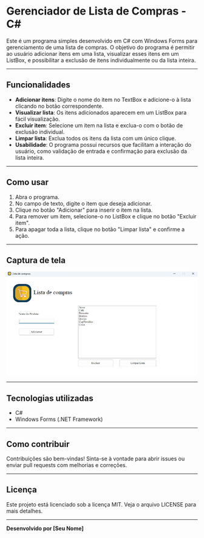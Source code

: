 # Gerenciador de Lista de Compras - C#

Este é um programa simples desenvolvido em C# com Windows Forms para gerenciamento de uma lista de compras. O objetivo do programa é permitir ao usuário adicionar itens em uma lista, visualizar esses itens em um ListBox, e possibilitar a exclusão de itens individualmente ou da lista inteira.

---

## Funcionalidades

- **Adicionar itens**: Digite o nome do item no TextBox e adicione-o à lista clicando no botão correspondente.
- **Visualizar lista**: Os itens adicionados aparecem em um ListBox para fácil visualização.
- **Excluir item**: Selecione um item na lista e exclua-o com o botão de exclusão individual.
- **Limpar lista**: Exclua todos os itens da lista com um único clique.
- **Usabilidade**: O programa possui recursos que facilitam a interação do usuário, como validação de entrada e confirmação para exclusão da lista inteira.

---

## Como usar

1. Abra o programa.
2. No campo de texto, digite o item que deseja adicionar.
3. Clique no botão "Adicionar" para inserir o item na lista.
4. Para remover um item, selecione-o no ListBox e clique no botão "Excluir item".
5. Para apagar toda a lista, clique no botão "Limpar lista" e confirme a ação.

---

## Captura de tela

![Captura do programa](Print.jpg)

---

## Tecnologias utilizadas

- C#  
- Windows Forms (.NET Framework)

---

## Como contribuir

Contribuições são bem-vindas! Sinta-se à vontade para abrir issues ou enviar pull requests com melhorias e correções.

---

## Licença

Este projeto está licenciado sob a licença MIT. Veja o arquivo LICENSE para mais detalhes.

---

**Desenvolvido por [Seu Nome]**
